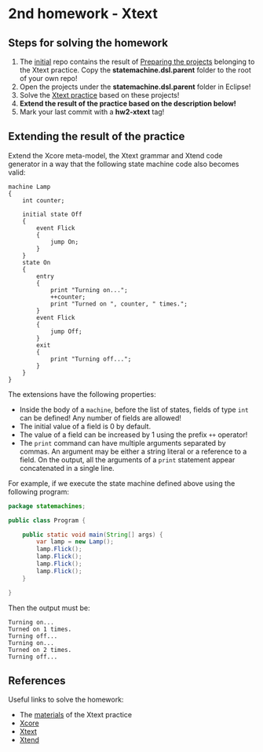 # 2nd homework - Xtext

## Steps for solving the homework

1. The [initial](https://github.com/MDSDLab/mdsd-2024-xtext-hw) repo contains the result of [Preparing the projects](../../practice/practice_03/PR3-Xtext-Projects.pdf) belonging to the Xtext practice. Copy the **statemachine.dsl.parent** folder to the root of your own repo!
2. Open the projects under the **statemachine.dsl.parent** folder in Eclipse!
3. Solve the [Xtext practice](../../practice/practice_03/PR3-Xtext-Guideline.pdf) based on these projects!
4. **Extend the result of the practice based on the description below!**
5. Mark your last commit with a **hw2-xtext** tag!

## Extending the result of the practice

Extend the Xcore meta-model, the Xtext grammar and Xtend code generator in a way that the following state machine code also becomes valid:

```
machine Lamp
{
    int counter;

    initial state Off
    {
        event Flick
        {
            jump On;
        }
    }
    state On
    {
        entry
        {
            print "Turning on...";
            ++counter;
            print "Turned on ", counter, " times.";
        }
        event Flick
        {
            jump Off;
        }
        exit
        {
            print "Turning off...";
        }
    }
}

```

The extensions have the following properties:

* Inside the body of a `machine`, before the list of states, fields of type `int` can be defined! Any number of fields are allowed!
* The initial value of a field is 0 by default.
* The value of a field can be increased by 1 using the prefix `++` operator!
* The `print` command can have multiple arguments separated by commas. An argument may be either a string literal or a reference to a field. On the output, all the arguments of a `print` statement appear concatenated in a single line.

For example, if we execute the state machine defined above using the following program:

```Java
package statemachines;

public class Program {

    public static void main(String[] args) {
        var lamp = new Lamp();
        lamp.Flick();
        lamp.Flick();
        lamp.Flick();
        lamp.Flick();
    }

}
```

Then the output must be:

```
Turning on...
Turned on 1 times.
Turning off...
Turning on...
Turned on 2 times.
Turning off...
```

## References

Useful links to solve the homework:

* The [materials](../../practice/practice_03) of the Xtext practice
* [Xcore](https://wiki.eclipse.org/Xcore)
* [Xtext](https://eclipse.dev/Xtext/documentation/301_grammarlanguage.html)
* [Xtend](https://eclipse.dev/Xtext/xtend/documentation/203_xtend_expressions.html#templates)
